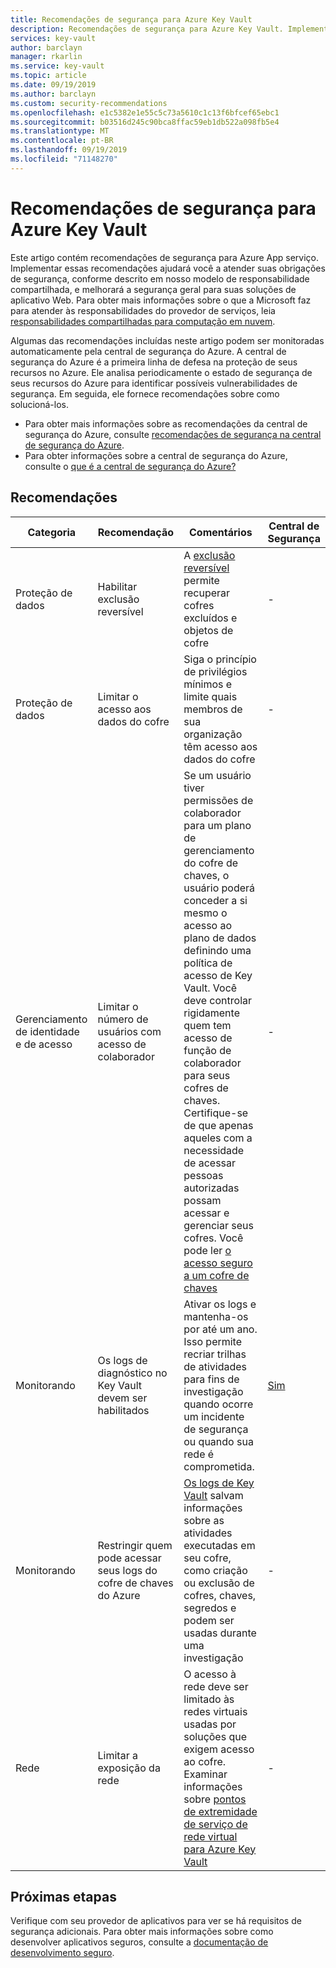 ```yaml
---
title: Recomendações de segurança para Azure Key Vault
description: Recomendações de segurança para Azure Key Vault. Implementar essas diretrizes ajudará você a atender suas obrigações de segurança, conforme descrito em nosso modelo de responsabilidade compartilhada
services: key-vault
author: barclayn
manager: rkarlin
ms.service: key-vault
ms.topic: article
ms.date: 09/19/2019
ms.author: barclayn
ms.custom: security-recommendations
ms.openlocfilehash: e1c5382e1e55c5c73a5610c1c13f6bfcef65ebc1
ms.sourcegitcommit: b03516d245c90bca8ffac59eb1db522a098fb5e4
ms.translationtype: MT
ms.contentlocale: pt-BR
ms.lasthandoff: 09/19/2019
ms.locfileid: "71148270"
---
```

# <a name="security-recommendations-for-azure-key-vault"></a>Recomendações de segurança para Azure Key Vault

Este artigo contém recomendações de segurança para Azure App serviço. Implementar essas recomendações ajudará você a atender suas obrigações de segurança, conforme descrito em nosso modelo de responsabilidade compartilhada, e melhorará a segurança geral para suas soluções de aplicativo Web. Para obter mais informações sobre o que a Microsoft faz para atender às responsabilidades do provedor de serviços, leia [responsabilidades compartilhadas para computação em nuvem](https://gallery.technet.microsoft.com/Shared-Responsibilities-81d0ff91/file/153019/1/Shared%20responsibilities%20for%20cloud%20computing.pdf).

Algumas das recomendações incluídas neste artigo podem ser monitoradas automaticamente pela central de segurança do Azure. A central de segurança do Azure é a primeira linha de defesa na proteção de seus recursos no Azure. Ele analisa periodicamente o estado de segurança de seus recursos do Azure para identificar possíveis vulnerabilidades de segurança. Em seguida, ele fornece recomendações sobre como solucioná-los.

- Para obter mais informações sobre as recomendações da central de segurança do Azure, consulte [recomendações de segurança na central de segurança do Azure](../security-center/security-center-recommendations.md).
- Para obter informações sobre a central de segurança do Azure, consulte o [que é a central de segurança do Azure?](../security-center/security-center-intro.md)

## <a name="recommendations"></a>Recomendações

| Categoria | Recomendação | Comentários | Central de Segurança |
|-|-|----|--|
| Proteção de dados |Habilitar exclusão reversível | A [exclusão reversível](key-vault-ovw-soft-delete.md) permite recuperar cofres excluídos e objetos de cofre |  - |
| Proteção de dados | Limitar o acesso aos dados do cofre  | Siga o princípio de privilégios mínimos e limite quais membros de sua organização têm acesso aos dados do cofre |  - |
| Gerenciamento de identidade e de acesso | Limitar o número de usuários com acesso de colaborador | Se um usuário tiver permissões de colaborador para um plano de gerenciamento do cofre de chaves, o usuário poderá conceder a si mesmo o acesso ao plano de dados definindo uma política de acesso de Key Vault. Você deve controlar rigidamente quem tem acesso de função de colaborador para seus cofres de chaves. Certifique-se de que apenas aqueles com a necessidade de acessar pessoas autorizadas possam acessar e gerenciar seus cofres. Você pode ler [o acesso seguro a um cofre de chaves](key-vault-secure-your-key-vault.md) | - |
| Monitorando | Os logs de diagnóstico no Key Vault devem ser habilitados | Ativar os logs e mantenha-os por até um ano. Isso permite recriar trilhas de atividades para fins de investigação quando ocorre um incidente de segurança ou quando sua rede é comprometida. | [Sim](../security-center/security-center-identity-access.md) |
| Monitorando | Restringir quem pode acessar seus logs do cofre de chaves do Azure | [Os logs de Key Vault](key-vault-logging.md) salvam informações sobre as atividades executadas em seu cofre, como criação ou exclusão de cofres, chaves, segredos e podem ser usadas durante uma investigação |  - |
| Rede |Limitar a exposição da rede | O acesso à rede deve ser limitado às redes virtuais usadas por soluções que exigem acesso ao cofre. Examinar informações sobre [pontos de extremidade de serviço de rede virtual para Azure Key Vault](key-vault-overview-vnet-service-endpoints.md) | - |

## <a name="next-steps"></a>Próximas etapas

Verifique com seu provedor de aplicativos para ver se há requisitos de segurança adicionais. Para obter mais informações sobre como desenvolver aplicativos seguros, consulte a [documentação de desenvolvimento seguro](../security/fundamentals/abstract-develop-secure-apps.md).
